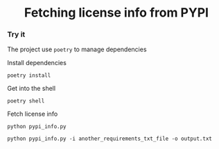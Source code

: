 <h1 align="center"> Fetching license info from PYPI </h1>

### Try it
The project use `poetry` to manage dependencies

Install dependencies
```
poetry install
```

Get into the shell
```
poetry shell
```

Fetch license info
```
python pypi_info.py
```

```
python pypi_info.py -i another_requirements_txt_file -o output.txt
```
